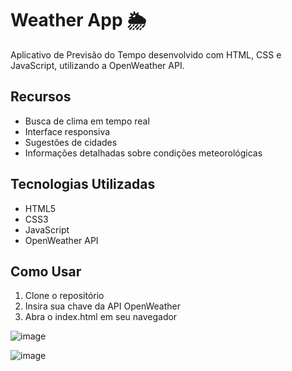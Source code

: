 # Weather App 🌦️

Aplicativo de Previsão do Tempo desenvolvido com HTML, CSS e JavaScript, utilizando a OpenWeather API.

## Recursos
- Busca de clima em tempo real
- Interface responsiva
- Sugestões de cidades
- Informações detalhadas sobre condições meteorológicas

## Tecnologias Utilizadas
- HTML5
- CSS3
- JavaScript
- OpenWeather API

## Como Usar
1. Clone o repositório
2. Insira sua chave da API OpenWeather
3. Abra o index.html em seu navegador
   
![image](https://github.com/user-attachments/assets/851937c5-4bf2-4a28-83b8-dfccc2e3509b)

![image](https://github.com/user-attachments/assets/453de7c5-b704-4499-9c84-5d3cbb176f85)
